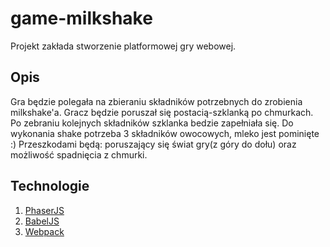 # game-milkshake

Projekt zakłada stworzenie platformowej gry webowej.

## Opis

Gra będzie polegała na zbieraniu składników potrzebnych do zrobienia milkshake'a.
Gracz będzie poruszał się postacią-szklanką po chmurkach. Po zebraniu kolejnych składników szklanka bedzie zapełniała się.
Do wykonania shake potrzeba 3 składników owocowych, mleko jest pominięte :)
Przeszkodami będą: poruszający się świat gry(z góry do dołu) oraz możliwość spadnięcia z chmurki.

## Technologie

1. [PhaserJS](https://phaser.io/) 
2. [BabelJS](https://babeljs.io/)
3. [Webpack](http://webpack.github.io/)

